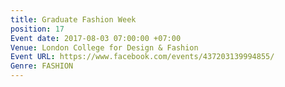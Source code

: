 ```yaml
---
title: Graduate Fashion Week
position: 17
Event date: 2017-08-03 07:00:00 +07:00
Venue: London College for Design & Fashion
Event URL: https://www.facebook.com/events/437203139994855/
Genre: FASHION
---
```



